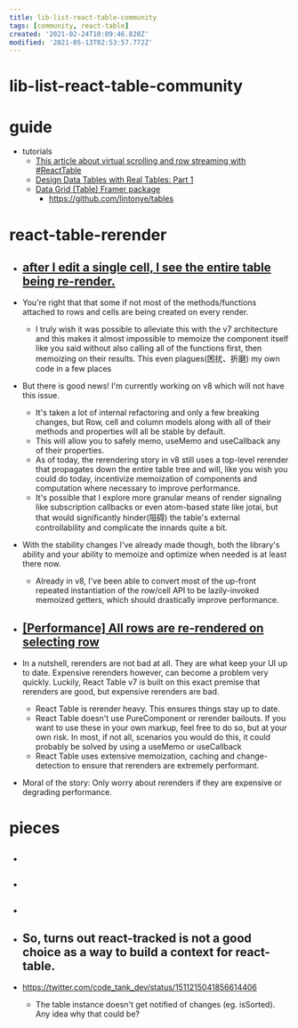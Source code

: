 ```yaml
---
title: lib-list-react-table-community
tags: [community, react-table]
created: '2021-02-24T10:09:46.820Z'
modified: '2021-05-13T02:53:57.772Z'
---
```


# lib-list-react-table-community

# guide

- tutorials
  - [This article about virtual scrolling and row streaming with #ReactTable](https://blog.px.dev/tables-are-hard-3/)
  - [Design Data Tables with Real Tables: Part 1](https://learnreact.design/2020/02/08/design-data-tables-with-real-tables-part-1)
  - [Data Grid (Table) Framer package](https://packages.framer.com/package/lintonye/data-grid-table)
    - https://github.com/lintonye/tables
# react-table-rerender
- ## [after I edit a single cell, I see the entire table being re-render.](https://github.com/tannerlinsley/react-table/issues/2824)
- You're right that that some if not most of the methods/functions attached to rows and cells are being created on every render. 
  - I truly wish it was possible to alleviate this with the v7 architecture and this makes it almost impossible to memoize the component itself like you said without also calling all of the functions first, then memoizing on their results. This even plagues(困扰、折磨) my own code in a few places
- But there is good news! I'm currently working on v8 which will not have this issue. 
  - It's taken a lot of internal refactoring and only a few breaking changes, but Row, cell and column models along with all of their methods and properties will all be stable by default. 
  - This will allow you to safely memo, useMemo and useCallback any of their properties. 
  - As of today, the rerendering story in v8 still uses a top-level rerender that propagates down the entire table tree and will, like you wish you could do today, incentivize memoization of components and computation where necessary to improve performance. 
  - It's possible that I explore more granular means of render signaling like subscription callbacks or even atom-based state like jotai, but that would significantly hinder(阻碍) the table's external controllability and complicate the innards quite a bit.
- With the stability changes I've already made though, both the library's ability and your ability to memoize and optimize when needed is at least there now. 
  - Already in v8, I've been able to convert most of the up-front repeated instantiation of the row/cell API to be lazily-invoked memoized getters, which should drastically improve performance.

- ## [[Performance] All rows are re-rendered on selecting row](https://github.com/tannerlinsley/react-table/issues/1496)
- In a nutshell, rerenders are not bad at all. They are what keep your UI up to date. Expensive rerenders however, can become a problem very quickly. Luckily, React Table v7 is built on this exact premise that rerenders are good, but expensive rerenders are bad.
  - React Table is rerender heavy. This ensures things stay up to date.
  - React Table doesn't use PureComponent or rerender bailouts. If you want to use these in your own markup, feel free to do so, but at your own risk. In most, if not all, scenarios you would do this, it could probably be solved by using a useMemo or useCallback
  - React Table uses extensive memoization, caching and change-detection to ensure that rerenders are extremely performant.
- Moral of the story: Only worry about rerenders if they are expensive or degrading performance.
# pieces
- ## 

- ## 

- ## 

- ## So, turns out react-tracked is not a good choice as a way to build a context for react-table. 
- https://twitter.com/code_tank_dev/status/1511215041856614406
  - The table instance doesn't get notified of changes (eg. isSorted). Any idea why that could be?
